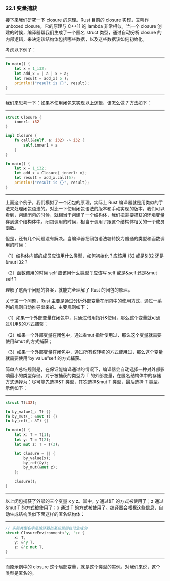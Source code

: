 ### 22.1 变量捕获

接下来我们研究一下 closure 的原理。Rust 目前的 closure 实现，又叫作 unboxed closure，它的原理与 C++11 的 lambda 非常相似。当一个 closure 创建的时候，编译器帮我们生成了一个匿名 struct 类型，通过自动分析 closure 的内部逻辑，来决定该结构体包括哪些数据，以及这些数据该如何初始化。

考虑以下例子：

---

```rust
fn main() {
    let x = 1_i32;
    let add_x = | a | x + a;
    let result = add_x( 5 );
    println!("result is {}", result);
}
```

---

我们来思考一下：如果不使用闭包来实现以上逻辑，该怎么做？方法如下：

---

```rust
struct Closure {
    inner1: i32
}

impl Closure {
    fn call(&self, a: i32) -> i32 {
        self.inner1 + a
    }
}

fn main() {
    let x = 1_i32;
    let add_x = Closure{ inner1: x};
    let result = add_x.call(5);
    println!("result is {}", result);
}
```

---

上面这个例子，我们模拟了一个闭包的原理，实际上 Rust 编译器就是用类似的手法来处理闭包语法的。对比一下使用闭包语法的版本和手动实现的版本，我们可以看到，创建闭包的时候，就相当于创建了一个结构体，我们把需要捕获的环境变量存到这个结构体中。闭包调用的时候，相当于调用了跟这个结构体相关的一个成员函数。

但是，还有几个问题没有解决。当编译器把闭包语法糖转换为普通的类型和函数调用的时候：

（1）结构体内部的成员应该用什么类型，如何初始化？应该用 i32 或是&i32 还是&mut i32？

（2）函数调用的时候 self 应该用什么类型？应该写 self 或是&self 还是&mut self？

理解了这两个问题的答案，就能完全理解了 Rust 的闭包的原理。

关于第一个问题，Rust 主要是通过分析外部变量在闭包中的使用方式，通过一系列的规则自动推导出来的。主要规则如下：

（1）如果一个外部变量在闭包中，只通过借用指针&使用，那么这个变量就可通过引用&的方式捕获；

（2）如果一个外部变量在闭包中，通过&mut 指针使用过，那么这个变量就需要使用&mut 的方式捕获；

（3）如果一个外部变量在闭包中，通过所有权转移的方式使用过，那么这个变量就需要使用“by value”self 的方式捕获。

简单点总结规则是，在保证能编译通过的情况下，编译器会自动选择一种对外部影响最小的类型存储。对于被捕获的类型为 T 的外部变量，在匿名结构体中的存储方式选择为：尽可能先选择&T 类型，其次选择&mut T 类型，最后选择 T 类型。示例如下：

---

```rust
struct T(i32);

fn by_value(_: T) {}
fn by_mut(_: &mut T) {}
fn by_ref(_: &T) {}

fn main() {
    let x: T = T(1);
    let y: T = T(2);
    let mut z: T = T(3);

    let closure = || {
        by_value(x);
        by_ref(&y);
        by_mut(&mut z);
    };

    closure();
}
```

---

以上闭包捕获了外部的三个变量 x y z。其中，y 通过&T 的方式被使用了；z 通过&mut T 的方式被使用了；x 通过 T 的方式被使用了。编译器会根据这些信息，自动生成结构类似下面这样的匿名结构体：

---

```rust
// 实际类型名字是编译器按某些规则自动生成的
struct ClosureEnvironment<'y, 'z> {
    x: T,
    y: &'y T,
    z: &'z mut T,
}
```

---

而原示例中的 closure 这个局部变量，就是这个类型的实例。对我们来说，这个类型是匿名的。
